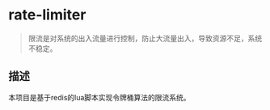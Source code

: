 # rate-limiter

> 限流是对系统的出入流量进行控制，防止大流量出入，导致资源不足，系统不稳定。

## 描述

本项目是基于redis的lua脚本实现令牌桶算法的限流系统。





